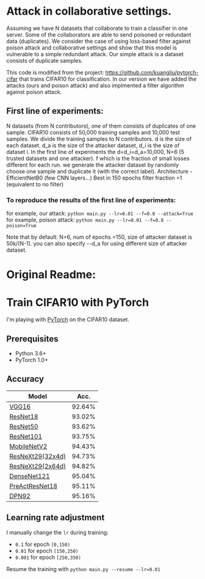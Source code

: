 # Attack in collaborative settings.
Assuming we have N datasets that collaborate to train a classifier in one server. Some of the collaborators are able to send poisoned or redundant data (duplicates).
We consider the case of using loss-based filter against poison attack and collaborative settings and show that this model is vulnerable to a simple redundant attack.
Our simple attack is a dataset consists of duplicate samples.

This code is modified from the project: https://github.com/kuangliu/pytorch-cifar that trains CIFAR10 for classification. In our version we have added the attacks (ours and poison attack) and also implmented a filter algorithm against poison attack.


## First line of experiments:
N datasets (from N contributors), one of them consists of duplicates of one sample.
CIFAR10 consists of 50,000 training samples and 10,000 test samples.
We divide the training samples to N contributors. d is the size  of each dataset. d_a is the size of the attacker dataset, d_i is the size of dataset i.
In the first line of experiments the d=d_i=d_a=10,000, N=6 (5 trusted datasets and one attacker). f which is the fraction of small losses different for each run.
we generate the attacker dataset by randomly choose one sample and duplicate it (with the correct label).
Architecture -EfficientNetB0 (few CNN layers…)
Best in 150 epochs
filter fraction =1 (equivalent to no filter)

### To reproduce the results of the first line of experiments:
for example, our attack:
`python main.py --lr=0.01 --f=0.8 --attack=True`
for example, poison attack:
`python main.py --lr=0.01 --f=0.8 --poison=True`

Note that by default: N=6, num of epochs =150, size of attacker dataset is 50k/(N-1). you can also specify --d_a for using different size of attacker dataset.
# Original Readme:
# Train CIFAR10 with PyTorch

I'm playing with [PyTorch](http://pytorch.org/) on the CIFAR10 dataset.

## Prerequisites
- Python 3.6+
- PyTorch 1.0+

## Accuracy
| Model             | Acc.        |
| ----------------- | ----------- |
| [VGG16](https://arxiv.org/abs/1409.1556)              | 92.64%      |
| [ResNet18](https://arxiv.org/abs/1512.03385)          | 93.02%      |
| [ResNet50](https://arxiv.org/abs/1512.03385)          | 93.62%      |
| [ResNet101](https://arxiv.org/abs/1512.03385)         | 93.75%      |
| [MobileNetV2](https://arxiv.org/abs/1801.04381)       | 94.43%      |
| [ResNeXt29(32x4d)](https://arxiv.org/abs/1611.05431)  | 94.73%      |
| [ResNeXt29(2x64d)](https://arxiv.org/abs/1611.05431)  | 94.82%      |
| [DenseNet121](https://arxiv.org/abs/1608.06993)       | 95.04%      |
| [PreActResNet18](https://arxiv.org/abs/1603.05027)    | 95.11%      |
| [DPN92](https://arxiv.org/abs/1707.01629)             | 95.16%      |

## Learning rate adjustment
I manually change the `lr` during training:
- `0.1` for epoch `[0,150)`
- `0.01` for epoch `[150,250)`
- `0.001` for epoch `[250,350)`

Resume the training with `python main.py --resume --lr=0.01`

